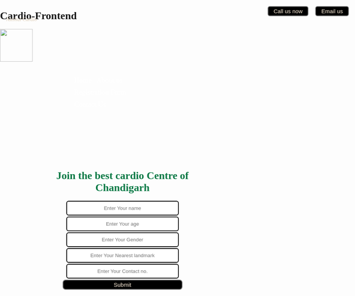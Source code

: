 # Cardio-Frontend

<!DOCTYPE html>
<html lang="en">

<head>
    <meta charset="UTF-8">
    <meta http-equiv="X-UA-Compatible" content="IE=edge">
    <meta name="viewport" content="width=device-width, initial-scale=1.0">
    <title>Anshul Cardio Centre</title>
</head>
<link href="https://fonts.googleapis.com/css?family=Baloo+Bhai&display=swap" rel="stylesheet">
<link rel="stylesheet" href="css/style.css">
<style>
    body {
        font-family: 'Baloo Bhai', cursive;
        margin: 0px;
        padding: 0px;
        background-image: url(https://www.usainteanne.ca/cache/images/_DR28524_26048.jpg);
    }

    .left {
        display: inline-block;

        position: absolute;
        top: 20px;
        left: 20px;
        width: 100px;
    }

    .mid {

        display: block;
        width: 33%;
        margin: 20px auto;
    }

    .right {
        font-family: 'Baloo Bhai', cursive;
        display: inline-block;

        position: absolute;
        top: 29px;
        right: 20px;

    }

    .btn {
        font-family: 'Baloo Bhai', cursive;
        padding: 3px 14px;
        background-color: black;
        color: antiquewhite;
        margin: 0px 9px;
        border: 2px solid gray;
        border-radius: 6px;
        font-size: 15px;
    }

    .btn:hover {
        color: yellowgreen;
        text-decoration: underline;
        background-color: rgb(22, 22, 21);
    }

    .navbar {
        display: inline-block;
        width: 124%;
    }

    .navbar li {
        display: inline-block;
        padding: 5px;
        font-size: 19px;

    }

    .navbar li a {
        color: white;
        text-decoration: none;
    }

    .navbar li a:hover {
        color: gray;
        text-decoration: underline;
    }

    .left img {
        width: 87px;
    }

    .left div {
        width: 10%;
        line-height: 10px;
        text-align: center;
        top: 60px;
        left: 9px;
        position: absolute;
        color: #ddceb8;

    }

    .container {

        margin: 100px 100px;
        padding: 5px 0px;
        width: 90%;
        border-radius: 2px;
        text-align: center;
    }

    .container h1 {
        color: rgb(10 122 70);
    }

    .container button {
        font-family: 'Baloo Bhai', cursive;
        width: 320px;
        border-radius: 8px;
    }

    .formgrp input {
        font-family: 'Baloo Bhai', cursive;
        text-align: center;
        display: block;
        width: 300px;
        padding: 10px;
        border: 2px solid black;
        border-radius: 6px;
        margin: 3px auto;
    }
</style>

<body>
    <div class="left">
        <img src="https://dcassetcdn.com/design_img/3604321/574634/574634_19768052_3604321_f511501e_image.png" alt="">
        <div>Anshul Cardio</div>
    </div>
    <div class="mid">
        <ul class="navbar">
            <li> <a href="#" class="active">Home</a></li>
            <li> <a href="#">About us</a> </li>
            <li> <a href="#">Registration Form</a></li>
            <li> <a href="#">Contact Us</a></li>
        </ul>
    </div>
    <div class="right">
        <button class="btn">Call us now</button><button class="btn">Email us</button>
    </div>
    <div class="container">
        <h1>Join the best cardio Centre of Chandigarh</h1>
        <form action="anshul.php">
            <div class="formgrp">
                <input type="text" name="" placeholder="Enter Your name">
            </div>
            <div class="formgrp">
                <input type="text" name="" placeholder="Enter Your age">
            </div>
            <div class="formgrp">
                <input type="text" name="" placeholder="Enter Your Gender">
            </div>
            <div class="formgrp">
                <input type="text" name="" placeholder="Enter Your Nearest landmark">
            </div>
            <div class="formgrp">
                <input type="text" name="" placeholder="Enter Your Contact no.">
            </div>
            <button class="btn">Submit</button>
        </form>
    </div>
</body>

</html>
